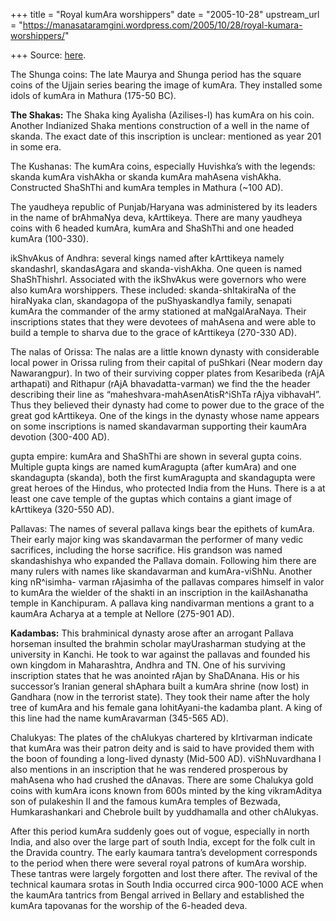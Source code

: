 +++
title = "Royal kumAra worshippers"
date = "2005-10-28"
upstream_url = "https://manasataramgini.wordpress.com/2005/10/28/royal-kumara-worshippers/"

+++
Source: [here](https://manasataramgini.wordpress.com/2005/10/28/royal-kumara-worshippers/).

The Shunga coins: The late Maurya and Shunga period has the square coins of the Ujjain series bearing the image of kumAra. They installed some idols of kumAra in Mathura (175-50 BC).

**The Shakas:** The Shaka king Ayalisha (Azilises-I) has kumAra on his coin. Another Indianized Shaka mentions construction of a well in the name of skanda. The exact date of this inscription is unclear: mentioned as year 201 in some era.

The Kushanas: The kumAra coins, especially Huvishka’s with the legends: skanda kumAra vishAkha or skanda kumAra mahAsena vishAkha. Constructed ShaShThi and kumAra temples in Mathura (\~100 AD).  
  
The yaudheya republic of Punjab/Haryana was administered by its leaders in the name of brAhmaNya deva, kArttikeya. There are many yaudheya coins with 6 headed kumAra, kumAra and ShaShThi and one headed kumAra
(100-330).

ikShvAkus of Andhra: several kings named after kArttikeya namely skandashrI, skandasAgara and skanda-vishAkha. One queen is named ShaShThishrI. Associated with the ikShvAkus were governors who were also kumAra worshippers. These included: skanda-shItakiraNa of the hiraNyaka clan, skandagopa of the puShyaskandIya family, senapati kumAra the commander of the army stationed at maNgalAraNaya. Their inscriptions states that they were devotees of mahAsena and were able to build a temple to sharva due to the grace of kArttikeya (270-330 AD).

The nalas of Orissa: The nalas are a little known dynasty with considerable local power in Orissa ruling from their capital of puShkari
(Near modern day Nawarangpur). In two of their surviving copper plates
from Kesaribeda (rAjA arthapati) and Rithapur (rAjA bhavadatta-varman) we find the the header describing their line as “maheshvara-mahAsenAtisR^iShTa rAjya vibhavaH”. Thus they believed their dynasty had come to power due to the grace of the great god kArttikeya. One of the kings in the dynasty whose name appears on some inscriptions is named skandavarman supporting their kaumAra devotion (300-400 AD).

gupta empire: kumAra and ShaShThi are shown in several gupta coins. Multiple gupta kings are named kumAragupta (after kumAra) and one skandagupta (skanda), both the first kumAragupta and skandagupta were great heroes of the Hindus, who protected India from the Huns. There is a at least one cave temple of the guptas which contains a giant image of kArttikeya (320-550 AD).

Pallavas: The names of several pallava kings bear the epithets of kumAra. Their early major king was skandavarman the performer of many vedic sacrifices, including the horse sacrifice. His grandson was named skandashishya who expanded the Pallava domain. Following him there are many rulers with names like skandavarman and kumAra-viShNu. Another king nR^isimha- varman rAjasimha of the pallavas compares himself in valor to kumAra the wielder of the shakti in an inscription in the kailAshanatha temple in Kanchipuram. A pallava king nandivarman mentions a grant to a kaumAra Acharya at a temple at Nellore (275-901 AD).

**Kadambas:** This brahminical dynasty arose after an arrogant Pallava horseman insulted the brahmin scholar mayUrasharman studying at the university in Kanchi. He took to war against the pallavas and founded his own kingdom in Maharashtra, Andhra and TN. One of his surviving inscription states that he was anointed rAjan by ShaDAnana. His or his successor’s Iranian general shAphara built a kumAra shrine (now lost) in Gandhara (now in the terrorist state). They took their name after the holy tree of kumAra and his female gana lohitAyani-the kadamba plant. A king of this line had the name kumAravarman (345-565 AD).

Chalukyas: The plates of the chAlukyas chartered by kIrtivarman indicate that kumAra was their patron deity and is said to have provided them with the boon of founding a long-lived dynasty (Mid-500 AD). viShNuvardhana I also mentions in an inscription that he was rendered prosperous by mahAsena who had crushed the dAnavas. There are some Chalukya gold coins with kumAra icons known from 600s minted by the king vikramAditya son of pulakeshin II and the famous kumAra temples of Bezwada, Humkarashankari and Chebrole built by yuddhamalla and other chAlukyas.

After this period kumAra suddenly goes out of vogue, especially in north India, and also over the large part of south India, except for the folk cult in the Dravida country. The early kaumara tantra’s development corresponds to the period when there were several royal patrons of kumAra worship. These tantras were largely forgotten and lost there after. The revival of the technical kaumara srotas in South India occurred circa 900-1000 ACE when the kaumAra tantrics from Bengal arrived in Bellary and established the kumAra tapovanas for the worship of the 6-headed deva.

